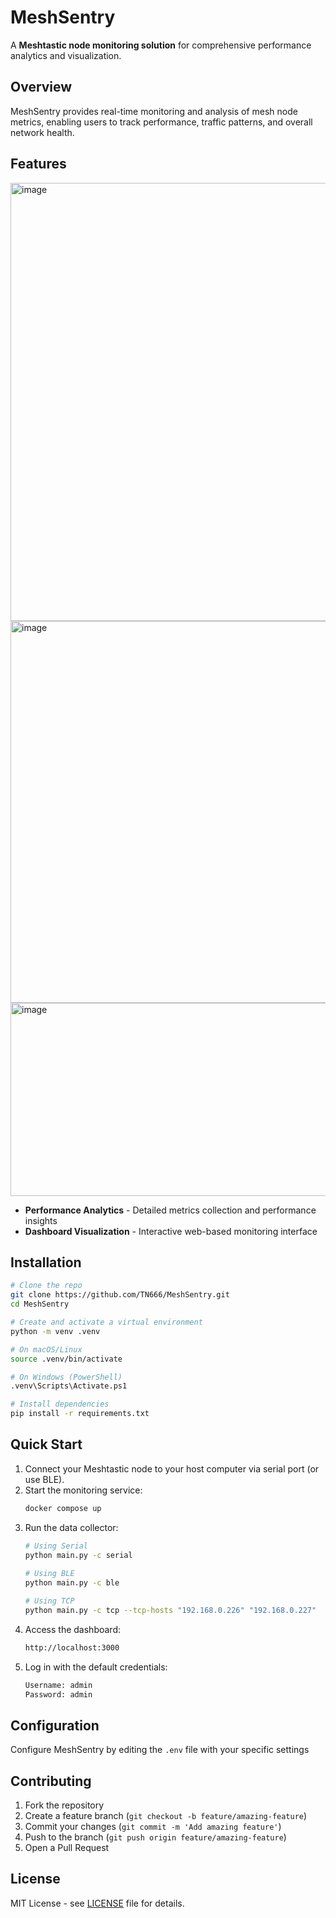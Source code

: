 # MeshSentry

A **Meshtastic node monitoring solution** for comprehensive performance analytics and visualization.


## Overview

MeshSentry provides real-time monitoring and analysis of mesh node metrics, enabling users to track performance, traffic patterns, and overall network health.


## Features
<img width="1512" height="701" alt="image" src="https://github.com/user-attachments/assets/40c6a94c-4515-4674-81fb-71c2f5d61be7" />
<img width="1512" height="611" alt="image" src="https://github.com/user-attachments/assets/940943dc-74f7-4b71-8686-0571e8f5cedb" />
<img width="1512" height="309" alt="image" src="https://github.com/user-attachments/assets/b7689eb9-04cb-4614-931b-7d604ab970b9" />

- **Performance Analytics** - Detailed metrics collection and performance insights
- **Dashboard Visualization** - Interactive web-based monitoring interface

## Installation

```bash
# Clone the repo
git clone https://github.com/TN666/MeshSentry.git
cd MeshSentry

# Create and activate a virtual environment
python -m venv .venv

# On macOS/Linux
source .venv/bin/activate

# On Windows (PowerShell)
.venv\Scripts\Activate.ps1

# Install dependencies
pip install -r requirements.txt
```

## Quick Start

1. Connect your Meshtastic node to your host computer via serial port (or use BLE).
2. Start the monitoring service:
   ```bash
   docker compose up
   ```
3. Run the data collector:
   ```bash
   # Using Serial
   python main.py -c serial
  
   # Using BLE
   python main.py -c ble

   # Using TCP
   python main.py -c tcp --tcp-hosts "192.168.0.226" "192.168.0.227"

   ```
4. Access the dashboard:
   ```bash
   http://localhost:3000
   ```
5. Log in with the default credentials:
   ```bash
   Username: admin
   Password: admin
   ```

## Configuration

Configure MeshSentry by editing the `.env` file with your specific settings

## Contributing

1. Fork the repository
2. Create a feature branch (`git checkout -b feature/amazing-feature`)
3. Commit your changes (`git commit -m 'Add amazing feature'`)
4. Push to the branch (`git push origin feature/amazing-feature`)
5. Open a Pull Request

## License

MIT License - see [LICENSE](LICENSE) file for details.

